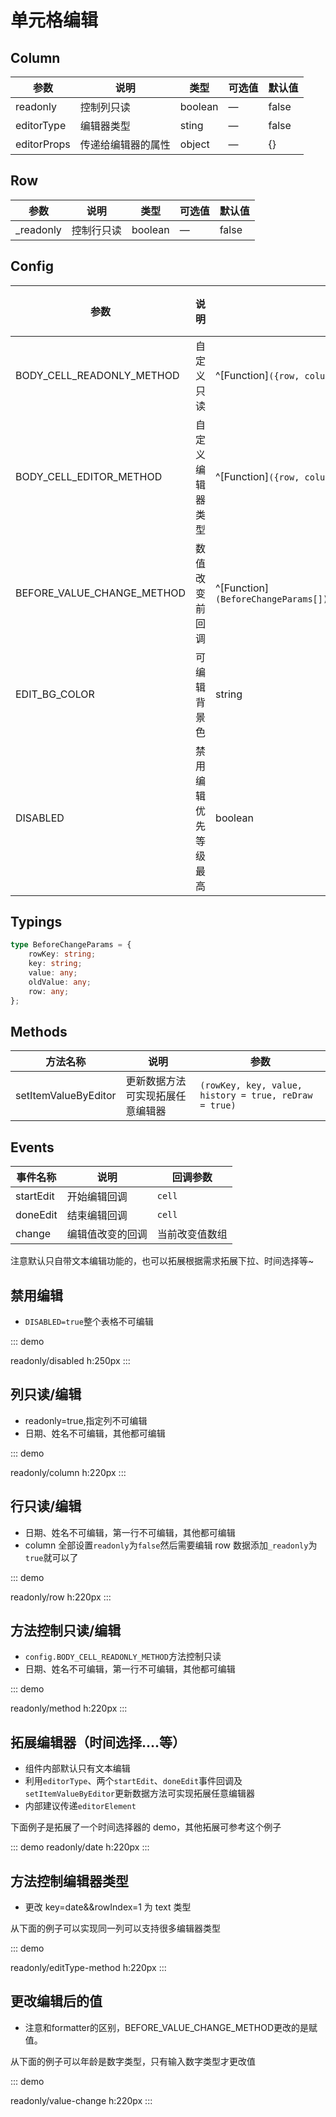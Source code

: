 # 单元格编辑

## Column

| 参数       | 说明       | 类型    | 可选值 | 默认值 |
| ---------- | ---------- | ------- | ------ | ------ |
| readonly   | 控制列只读 | boolean | —      | false  |
| editorType | 编辑器类型 | sting   | —      | false  |
| editorProps | 传递给编辑器的属性 | object   | —      | {}  |

## Row

| 参数       | 说明       | 类型    | 可选值 | 默认值 |
| ---------- | ---------- | ------- | ------ | ------ |
| \_readonly | 控制行只读 | boolean | —      | false  |

## Config

| 参数 | 说明 | 类型 | 可选值 | 默认值 |
| --- | --- | --- | --- | --- |
| BODY_CELL_READONLY_METHOD | 自定义只读 | ^[Function]`({row, column, rowIndex, colIndex,value})=>boolean\|viod` | — | — |
| BODY_CELL_EDITOR_METHOD | 自定义编辑器类型 | ^[Function]`({row, column, rowIndex, colIndex,value})=>string\|viod` | — | — |
| BEFORE_VALUE_CHANGE_METHOD | 数值改变前回调 | ^[Function]`(BeforeChangeParams[])=>BeforeChangeParams[]\|Promise<BeforeChangeParams[]>` | — | — |
| EDIT_BG_COLOR | 可编辑背景色 | string | — | `rgba(221,170,83,0.1)` |
| DISABLED | 禁用编辑优先等级最高 | boolean | — | false |

## Typings
``` ts
type BeforeChangeParams = {
    rowKey: string;
    key: string;
    value: any;
    oldValue: any;
    row: any;
};
```
## Methods

| 方法名称             | 说明                             | 参数                                                  |
| -------------------- | -------------------------------- | ----------------------------------------------------- |
| setItemValueByEditor | 更新数据方法可实现拓展任意编辑器 | `(rowKey, key, value, history = true, reDraw = true)` |

## Events

| 事件名称  | 说明         | 回调参数 |
| --------- | ------------ | -------- |
| startEdit | 开始编辑回调 | `cell`   |
| doneEdit  | 结束编辑回调 | `cell`   |
| change  | 编辑值改变的回调 | 当前改变值数组   |

注意默认只自带文本编辑功能的，也可以拓展根据需求拓展下拉、时间选择等~


## 禁用编辑
-   `DISABLED=true`整个表格不可编辑

::: demo

readonly/disabled
h:250px
:::

## 列只读/编辑

-   readonly=true,指定列不可编辑
-   日期、姓名不可编辑，其他都可编辑

::: demo

readonly/column
h:220px
:::

## 行只读/编辑

-   日期、姓名不可编辑，第一行不可编辑，其他都可编辑
-   column 全部设置`readonly`为`false`然后需要编辑 row 数据添加`_readonly`为`true`就可以了

::: demo

readonly/row
h:220px
:::

## 方法控制只读/编辑

-   `config.BODY_CELL_READONLY_METHOD`方法控制只读
-   日期、姓名不可编辑，第一行不可编辑，其他都可编辑

::: demo

readonly/method
h:220px
:::

## 拓展编辑器（时间选择....等）

-   组件内部默认只有文本编辑
-   利用`editorType`、两个`startEdit`、`doneEdit`事件回调及`setItemValueByEditor`更新数据方法可实现拓展任意编辑器
-   内部建议传递`editorElement`

下面例子是拓展了一个时间选择器的 demo，其他拓展可参考这个例子

::: demo
readonly/date
h:220px
:::

## 方法控制编辑器类型

-   更改 key=date&&rowIndex=1 为 text 类型

从下面的例子可以实现同一列可以支持很多编辑器类型

::: demo

readonly/editType-method
h:220px
:::

## 更改编辑后的值

- 注意和formatter的区别，BEFORE_VALUE_CHANGE_METHOD更改的是赋值。

从下面的例子可以年龄是数字类型，只有输入数字类型才更改值

::: demo

readonly/value-change
h:220px
:::